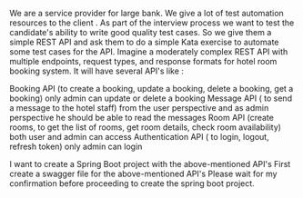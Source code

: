 We are a service provider for large bank. We give a lot of test automation resources to the client . 
As part of the interview process we want to test the candidate's ability to write good quality test cases.
So we give them a simple REST API and ask them to do a simple Kata exercise to automate some test cases for the API.
Imagine a moderately complex REST API with multiple endpoints, request types, and response formats for hotel room booking system.
It will have several API's like :

Booking API (to create a booking, update a booking, delete a booking, get a booking) only admin can update or delete a booking
Message API ( to send a message to the hotel staff) from the user perspective and as admin perspective he should be able to read the messages
Room API (create rooms, to get the list of rooms, get room details, check room availability) both user and admin can access
Authentication API ( to login, logout, refresh token) only admin can login

I want to create a Spring Boot project with the above-mentioned API's
First create a swagger file for the above-mentioned API's
Please wait for my confirmation before proceeding to create the spring boot project.



